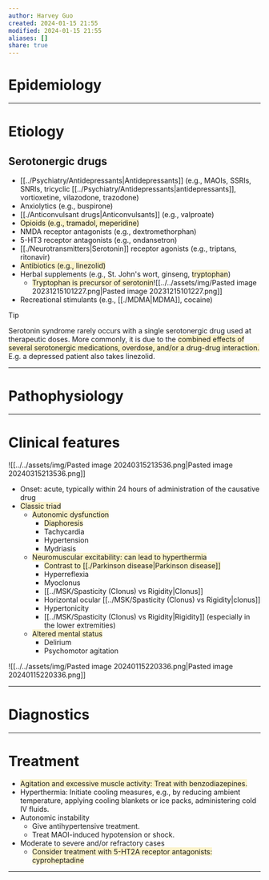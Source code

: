 ```yaml
---
author: Harvey Guo
created: 2024-01-15 21:55
modified: 2024-01-15 21:55
aliases: []
share: true
---
```

# Epidemiology


---
# Etiology
## Serotonergic drugs
- [[../Psychiatry/Antidepressants|Antidepressants]] (e.g., MAOIs, SSRIs, SNRIs, tricyclic [[../Psychiatry/Antidepressants|antidepressants]], vortioxetine, vilazodone, trazodone)
- Anxiolytics (e.g., buspirone)
- [[./Anticonvulsant drugs|Anticonvulsants]] (e.g., valproate)
- <span style="background:rgba(240, 200, 0, 0.2)">Opioids (e.g., tramadol, meperidine)</span>
- NMDA receptor antagonists (e.g., dextromethorphan)
- 5-HT3 receptor antagonists (e.g., ondansetron)
- [[./Neurotransmitters|Serotonin]] receptor agonists (e.g., triptans, ritonavir)
- <span style="background:rgba(240, 200, 0, 0.2)">Antibiotics (e.g., linezolid)</span>
- Herbal supplements (e.g., St. John's wort, ginseng, <span style="background:rgba(240, 200, 0, 0.2)">tryptophan</span>)
	- <span style="background:rgba(240, 200, 0, 0.2)">Tryptophan is precursor of serotonin</span>![[../../assets/img/Pasted image 20231215101227.png|Pasted image 20231215101227.png]]
- Recreational stimulants (e.g., [[./MDMA|MDMA]], cocaine)

>[!tip] 
>Serotonin syndrome rarely occurs with a single serotonergic drug used at therapeutic doses.  More commonly, it is due to the <span style="background:rgba(240, 200, 0, 0.2)">combined effects of several serotonergic medications, overdose, and/or a drug-drug interaction.</span> E.g. a depressed patient also takes linezolid.

---
# Pathophysiology


---
# Clinical features
![[../../assets/img/Pasted image 20240315213536.png|Pasted image 20240315213536.png]]
- Onset: acute, typically within 24 hours of administration of the causative drug
- <span style="background:rgba(240, 200, 0, 0.2)">Classic triad</span>
	- <span style="background:rgba(240, 200, 0, 0.2)">Autonomic dysfunction</span>
		- <span style="background:rgba(240, 200, 0, 0.2)">Diaphoresis</span>
		- Tachycardia
		- Hypertension
		- Mydriasis
	- <span style="background:rgba(240, 200, 0, 0.2)">Neuromuscular excitability: can lead to hyperthermia</span>
		- <span style="background:rgba(240, 200, 0, 0.2)">Contrast to [[./Parkinson disease|Parkinson disease]]</span>
		- Hyperreflexia
		- Myoclonus
		- [[../MSK/Spasticity (Clonus) vs Rigidity|Clonus]]
		- Horizontal ocular [[../MSK/Spasticity (Clonus) vs Rigidity|clonus]]
		- Hypertonicity
		- [[../MSK/Spasticity (Clonus) vs Rigidity|Rigidity]] (especially in the lower extremities)
	- <span style="background:rgba(240, 200, 0, 0.2)">Altered mental status</span>
		- Delirium
		- Psychomotor agitation

![[../../assets/img/Pasted image 20240115220336.png|Pasted image 20240115220336.png]]

---
# Diagnostics


---
# Treatment
- <span style="background:rgba(240, 200, 0, 0.2)">Agitation and excessive muscle activity: Treat with benzodiazepines.</span>
- Hyperthermia: Initiate cooling measures, e.g., by reducing ambient temperature, applying cooling blankets or ice packs, administering cold IV fluids. 
- Autonomic instability
	- Give antihypertensive treatment.
	- Treat MAOI-induced hypotension or shock.
- Moderate to severe and/or refractory cases
	- <span style="background:rgba(240, 200, 0, 0.2)">Consider treatment with 5-HT2A receptor antagonists: cyproheptadine</span>

---
